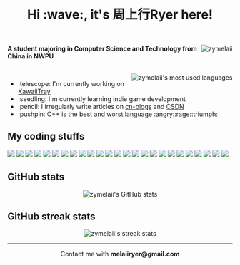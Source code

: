 <h1 align="center">Hi :wave:, it's 周上行Ryer here!</h1>

<br />

<p>
	<img align="right" src="https://komarev.com/ghpvc/?username=zymelaii&label=Profile%20views&color=0e75b6&style=flat" alt="zymelaii" />
	<b>A student majoring in Computer Science and Technology from China in NWPU</b>
</p>

<br />

<img align="right" src="https://github-readme-stats.vercel.app/api/top-langs?username=zymelaii&show_icons=true&locale=en&layout=compact&count_private=true&hide=tex,VHDL,Verilog,SystemVerilog,Assembly,V,Tcl,Vim%20Script,cmake,makefile" alt="zymelaii's most used languages" />
<ul>
	<li>:telescope: I'm currently working on <a href="https://github.com/zymelaii/KawaiiTray">KawaiiTray</a></li>
	<li>:seedling: I'm currently learning indie game development</li>
	<li>:pencil: I irregularly write articles on <a href="https://cnblogs.com/zymelaii">cn-blogs</a> and <a href="https://blog.csdn.net/qq_37569077">CSDN</a></li>
	<li>:pushpin: C++ is the best and worst language :angry::rage::triumph:</li>
</ul>

## My coding stuffs

![](https://img.shields.io/badge/-C-46a2f1?style=flat-square&logo=c&logoColor=white)
![](https://img.shields.io/badge/-C++-46a2f1?style=flat-square&logo=cplusplus&logoColor=white)
![](https://img.shields.io/badge/-Python-46a2f1?style=flat-square&logo=python&logoColor=white)
![](https://img.shields.io/badge/-JavaScript-46a2f1?style=flat-square&logo=javascript&logoColor=white)
![](https://img.shields.io/badge/-Java-46a2f1?style=flat-square&logo=java&logoColor=white)
![](https://img.shields.io/badge/-C%23-46a2f1?style=flat-square&logo=csharp&logoColor=white) <!-- languages -->
![](https://img.shields.io/badge/-LaTeX-46a2f1?style=flat-square&logo=latex&logoColor=white)
![](https://img.shields.io/badge/-Markdown-46a2f1?style=flat-square&logo=markdown&logoColor=white)
![](https://img.shields.io/badge/-Node.js-46a2f1?style=flat-square&logo=nodedotjs&logoColor=white)
![](https://img.shields.io/badge/-Qt_6-46a2f1?style=flat-square&logo=qt&logoColor=white)
![](https://img.shields.io/badge/-OpenGL-46a2f1?style=flat-square&logo=opengl&logoColor=white)
![](https://img.shields.io/badge/-GitHub_Actions-46a2f1?style=flat-square&logo=github-actions&logoColor=white) <!-- skills -->
![](https://img.shields.io/badge/-Windows-46a2f1?style=flat-square&logo=windows&logoColor=white)
![](https://img.shields.io/badge/-Arch_Linux-46a2f1?style=flat-square&logo=archlinux&logoColor=white)
![](https://img.shields.io/badge/-Chrome-46a2f1?style=flat-square&logo=googlechrome&logoColor=white)
![](https://img.shields.io/badge/-VSCode-46a2f1?style=flat-square&logo=visualstudiocode&logoColor=white)
![](https://img.shields.io/badge/-Sublime_Text_4-46a2f1?style=flat-square&logo=sublimetext&logoColor=white)
![](https://img.shields.io/badge/-Obsidian-46a2f1?style=flat-square&logo=obsidian&logoColor=white)
![](https://img.shields.io/badge/-Vim-46a2f1?style=flat-square&logo=vim&logoColor=white) <!-- editors -->
![](https://img.shields.io/badge/-Git-46a2f1?style=flat-square&logo=git&logoColor=white)
![](https://img.shields.io/badge/-CMake-46a2f1?style=flat-square&logo=cmake&logoColor=white)
![](https://img.shields.io/badge/-Gradle-46a2f1?style=flat-square&logo=gradle&logoColor=white)
![](https://img.shields.io/badge/-NPM-46a2f1?style=flat-square&logo=npm&logoColor=white)
![](https://img.shields.io/badge/-Alacritty-46a2f1?style=flat-square&logo=alacritty&logoColor=white)
![](https://img.shields.io/badge/-Docker-46a2f1?style=flat-square&logo=docker&logoColor=white) <!-- toolkits -->

## GitHub stats

<div align="center">
	<img src="https://github-readme-stats.vercel.app/api?username=zymelaii&show_icons=true&locale=en&count_private=true&custom_title=zymelaii's%20GitHub%20Stats" alt="zymelaii's GitHub stats" />
</div>

## GitHub streak stats

<div align="center">
	<img src="https://github-readme-streak-stats.herokuapp.com/?user=zymelaii" alt="zymelaii's streak stats" />
</div>

---

<div align="center">Contact me with <b>melaiiryer@gmail.com</b></div>
